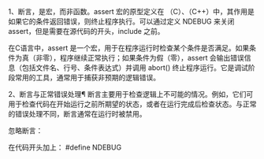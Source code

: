 1、断言，是宏，而非函数。assert 宏的原型定义在 （C）、（C++）中，其作用是如果它的条件返回错误，则终止程序执行。可以通过定义 NDEBUG 来关闭 assert，但是需要在源代码的开头，include 之前。

在C语言中，assert 是一个宏，用于在程序运行时检查某个条件是否满足。如果条件为真（非零），程序继续正常执行；如果条件为假（零），assert 会输出错误信息（包括文件名、行号、条件表达式）并调用 abort() 终止程序运行。它是调试阶段常用的工具，通常用于捕获非预期的逻辑错误。

2、断言与正常错误处理¶
断言主要用于检查逻辑上不可能的情况。例如，它们可用于检查代码在开始运行之前所期望的状态，或者在运行完成后检查状态。与正常的错误处理不同，断言通常在运行时被禁用。

忽略断言：

在代码开头加上：
#define NDEBUG  